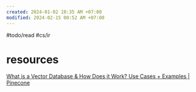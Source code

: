```yaml
---
created: 2024-01-02 10:35 AM +07:00
modified: 2024-02-15 00:52 AM +07:00
---
```

#todo/read #cs/ir 

# resources
[What is a Vector Database & How Does it Work? Use Cases + Examples | Pinecone](https://www.pinecone.io/learn/vector-database/)